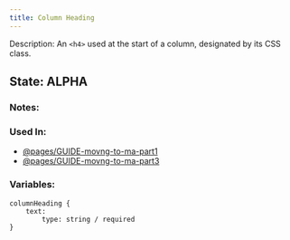 ```yaml
---
title: Column Heading
---
```

Description: An `<h4>` used at the start of a column, designated by its CSS class.

## State: ALPHA

### Notes:

### Used In:
- [@pages/GUIDE-movng-to-ma-part1](/?p=pages-GUIDE-movng-to-ma-part1)
- [@pages/GUIDE-movng-to-ma-part3](/?p=pages-GUIDE-movng-to-ma-part3)

### Variables:
~~~
columnHeading {
    text: 
        type: string / required
}
~~~
